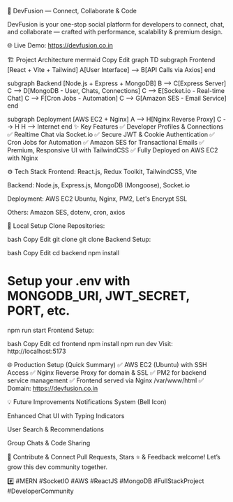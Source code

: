 🚀 DevFusion — Connect, Collaborate & Code


DevFusion is your one-stop social platform for developers to connect, chat, and collaborate — crafted with performance, scalability & premium design.

🌐 Live Demo: https://devfusion.co.in


🏗️ Project Architecture
mermaid
Copy
Edit
graph TD
  subgraph Frontend [React + Vite + Tailwind]
    A[User Interface] --> B[API Calls via Axios]
  end

  subgraph Backend [Node.js + Express + MongoDB]
    B --> C[Express Server]
    C --> D[MongoDB - User, Chats, Connections]
    C --> E[Socket.io - Real-time Chat]
    C --> F[Cron Jobs - Automation]
    C --> G[Amazon SES - Email Service]
  end

  subgraph Deployment [AWS EC2 + Nginx]
    A --> H[Nginx Reverse Proxy]
    C --> H
    H --> Internet
  end
✨ Key Features
✅ Developer Profiles & Connections
✅ Realtime Chat via Socket.io
✅ Secure JWT & Cookie Authentication
✅ Cron Jobs for Automation
✅ Amazon SES for Transactional Emails
✅ Premium, Responsive UI with TailwindCSS
✅ Fully Deployed on AWS EC2 with Nginx

⚙️ Tech Stack
Frontend: React.js, Redux Toolkit, TailwindCSS, Vite

Backend: Node.js, Express.js, MongoDB (Mongoose), Socket.io

Deployment: AWS EC2 Ubuntu, Nginx, PM2, Let's Encrypt SSL

Others: Amazon SES, dotenv, cron, axios

🔧 Local Setup
Clone Repositories:

bash
Copy
Edit
git clone <your-backend-repo>
git clone <your-frontend-repo>
Backend Setup:

bash
Copy
Edit
cd backend
npm install
# Setup your .env with MONGODB_URI, JWT_SECRET, PORT, etc.
npm run start
Frontend Setup:

bash
Copy
Edit
cd frontend
npm install
npm run dev
Visit: http://localhost:5173

🌐 Production Setup (Quick Summary)
✅ AWS EC2 (Ubuntu) with SSH Access
✅ Nginx Reverse Proxy for domain & SSL
✅ PM2 for backend service management
✅ Frontend served via Nginx /var/www/html
✅ Domain: https://devfusion.co.in



💡 Future Improvements
Notifications System (Bell Icon)

Enhanced Chat UI with Typing Indicators

User Search & Recommendations

Group Chats & Code Sharing

🤝 Contribute & Connect
Pull Requests, Stars ⭐ & Feedback welcome! Let’s grow this dev community together.

#️⃣ #MERN #SocketIO #AWS #ReactJS #MongoDB #FullStackProject #DeveloperCommunity
